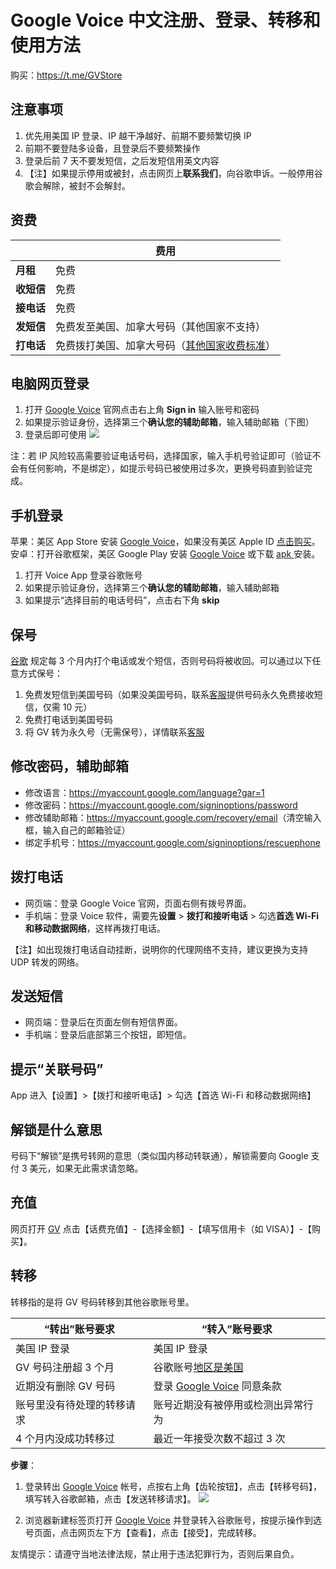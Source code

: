 # Google Voice 中文注册、登录、转移和使用方法

购买：https://t.me/GVStore

## 注意事项

1. 优先用美国 IP 登录、IP 越干净越好、前期不要频繁切换 IP
2. 前期不要登陆多设备，且登录后不要频繁操作
3. 登录后前 7 天不要发短信，之后发短信用英文内容
4. 【注】如果提示停用或被封，点击网页上**联系我们**，向谷歌申诉。一般停用谷歌会解除，被封不会解封。

## 资费

|  | 费用 | 
|---|---|
| **月租** | 免费 | 
| **收短信** | 免费 |  
| **接电话** | 免费|   
| **发短信** | 免费发至美国、加拿大号码（其他国家不支持） |  
| **打电话** | 免费拨打美国、加拿大号码（[其他国家收费标准](https://voice.google.com/u/0/rates?pli=1)）|

## 电脑网页登录

1. 打开 [Google Voice](https://voice.google.com/) 官网点击右上角 **Sign in** 输入账号和密码
2. 如果提示验证身份，选择第三个**确认您的辅助邮箱**，输入辅助邮箱（下图）
3. 登录后即可使用
![](https://i.imgur.com/ZSuOzOH.png)

注：若 IP 风险较高需要验证电话号码，选择国家，输入手机号验证即可（验证不会有任何影响，不是绑定），如提示号码已被使用过多次，更换号码直到验证完成。

## 手机登录

苹果：美区 App Store 安装 [Google Voice](https://apps.apple.com/us/app/google-voice/id318698524)，如果没有美区 Apple ID [点击购买](https://ssnhd.github.io/2023/03/19/store/)。\
安卓：打开谷歌框架，美区 Google Play 安装 [Google Voice](https://play.google.com/store/apps/details?id=com.google.android.apps.googlevoice&hl=zh&gl=US) 或下载 [apk ](https://apkpure.com/search?q=Google+Voice)安装。

1. 打开 Voice App 登录谷歌账号
2. 如果提示验证身份，选择第三个**确认您的辅助邮箱**，输入辅助邮箱
3. 如果提示“选择目前的电话号码”，点击右下角 **skip**

## 保号
[谷歌](https://support.google.com/voice/answer/9230450) 规定每 3 个月内打个电话或发个短信，否则号码将被收回。可以通过以下任意方式保号：
 1. 免费发短信到美国号码（如果没美国号码，联系[客服](https://t.me/GVStore)提供号码永久免费接收短信，仅需 10 元）
 2. 免费打电话到美国号码
 3. 将 GV 转为永久号（无需保号），详情联系[客服](https://t.me/GVStore)

## 修改密码，辅助邮箱
- 修改语言：<https://myaccount.google.com/language?gar=1>
- 修改密码：<https://myaccount.google.com/signinoptions/password>
- 修改辅助邮箱：<https://myaccount.google.com/recovery/email>（清空输入框，输入自己的邮箱验证）
- 绑定手机号：<https://myaccount.google.com/signinoptions/rescuephone>

## 拨打电话
- 网页端：登录 Google Voice 官网，页面右侧有拨号界面。
- 手机端：登录 Voice 软件，需要先**设置** > **拨打和接听电话** > 勾选**首选 Wi-Fi 和移动数据网络**，这样再拨打电话。

【注】如出现拨打电话自动挂断，说明你的代理网络不支持，建议更换为支持 UDP 转发的网络。

## 发送短信
- 网页端：登录后在页面左侧有短信界面。
- 手机端：登录后底部第三个按钮，即短信。

## 提示“关联号码”
App 进入【设置】>【拨打和接听电话】> 勾选【首选 Wi-Fi 和移动数据网络】

## 解锁是什么意思
号码下“解锁”是携号转网的意思（类似国内移动转联通），解锁需要向 Google 支付 3 美元，如果无此需求请忽略。

## 充值
网页打开 [GV](https://voice.google.com/u/3/billing) 点击【话费充值】-【选择金额】-【填写信用卡（如 VISA）】-【购买】。

## 转移
转移指的是将 GV 号码转移到其他谷歌账号里。

| “转出”账号要求 | “转入”账号要求 |  
|---|---|
|美国 IP 登录|美国 IP 登录|
| GV 号码注册超 3 个月 | 谷歌账号[地区是美国](https://policies.google.com/terms) |  
| 近期没有删除 GV 号码| 登录 [Google Voice](https://voice.google.com) 同意条款 | 
| 账号里没有待处理的转移请求| 账号近期没有被停用或检测出异常行为 | 
| 4 个月内没成功转移过| 最近一年接受次数不超过 3 次| 

**步骤**：
1. 登录转出 [Google Voice](https://voice.google.com) 帐号，点按右上角【齿轮按钮】，点击【转移号码】，填写转入谷歌邮箱，点击【发送转移请求】。
![](https://i.imgur.com/b4sTmtB.png)

2. 浏览器新建标签页打开 [Google Voice](https://voice.google.com) 并登录转入谷歌账号，按提示操作到选号页面，点击网页左下方【查看】，点击【接受】，完成转移。

友情提示：请遵守当地法律法规，禁止用于违法犯罪行为，否则后果自负。
